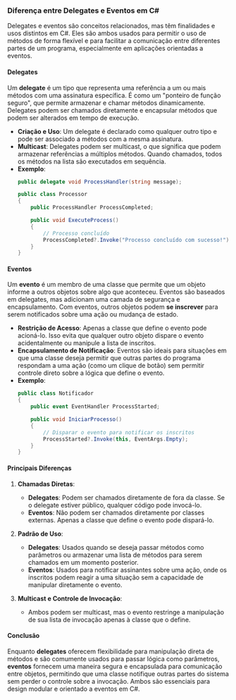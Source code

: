 ### Diferença entre Delegates e Eventos em C#

Delegates e eventos são conceitos relacionados, mas têm finalidades e usos distintos em C#. Eles são ambos usados para permitir o uso de métodos de forma flexível e para facilitar a comunicação entre diferentes partes de um programa, especialmente em aplicações orientadas a eventos.

#### Delegates

Um **delegate** é um tipo que representa uma referência a um ou mais métodos com uma assinatura específica. É como um "ponteiro de função seguro", que permite armazenar e chamar métodos dinamicamente. Delegates podem ser chamados diretamente e encapsular métodos que podem ser alterados em tempo de execução.

- **Criação e Uso**: Um delegate é declarado como qualquer outro tipo e pode ser associado a métodos com a mesma assinatura.
- **Multicast**: Delegates podem ser multicast, o que significa que podem armazenar referências a múltiplos métodos. Quando chamados, todos os métodos na lista são executados em sequência.
- **Exemplo**:
  ```csharp
  public delegate void ProcessHandler(string message);

  public class Processor
  {
      public ProcessHandler ProcessCompleted;

      public void ExecuteProcess()
      {
          // Processo concluído
          ProcessCompleted?.Invoke("Processo concluído com sucesso!");
      }
  }
  ```

#### Eventos

Um **evento** é um membro de uma classe que permite que um objeto informe a outros objetos sobre algo que aconteceu. Eventos são baseados em delegates, mas adicionam uma camada de segurança e encapsulamento. Com eventos, outros objetos podem **se inscrever** para serem notificados sobre uma ação ou mudança de estado.

- **Restrição de Acesso**: Apenas a classe que define o evento pode acioná-lo. Isso evita que qualquer outro objeto dispare o evento acidentalmente ou manipule a lista de inscritos.
- **Encapsulamento de Notificação**: Eventos são ideais para situações em que uma classe deseja permitir que outras partes do programa respondam a uma ação (como um clique de botão) sem permitir controle direto sobre a lógica que define o evento.
- **Exemplo**:
  ```csharp
  public class Notificador
  {
      public event EventHandler ProcessStarted;

      public void IniciarProcesso()
      {
          // Disparar o evento para notificar os inscritos
          ProcessStarted?.Invoke(this, EventArgs.Empty);
      }
  }
  ```

#### Principais Diferenças

1. **Chamadas Diretas**:
   - **Delegates**: Podem ser chamados diretamente de fora da classe. Se o delegate estiver público, qualquer código pode invocá-lo.
   - **Eventos**: Não podem ser chamados diretamente por classes externas. Apenas a classe que define o evento pode dispará-lo.

2. **Padrão de Uso**:
   - **Delegates**: Usados quando se deseja passar métodos como parâmetros ou armazenar uma lista de métodos para serem chamados em um momento posterior.
   - **Eventos**: Usados para notificar assinantes sobre uma ação, onde os inscritos podem reagir a uma situação sem a capacidade de manipular diretamente o evento.

3. **Multicast e Controle de Invocação**:
   - Ambos podem ser multicast, mas o evento restringe a manipulação de sua lista de invocação apenas à classe que o define.

#### Conclusão

Enquanto **delegates** oferecem flexibilidade para manipulação direta de métodos e são comumente usados para passar lógica como parâmetros, **eventos** fornecem uma maneira segura e encapsulada para comunicação entre objetos, permitindo que uma classe notifique outras partes do sistema sem perder o controle sobre a invocação. Ambos são essenciais para design modular e orientado a eventos em C#.